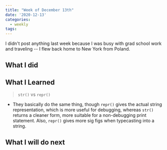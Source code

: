 ```yaml
---
title: "Week of December 13th"
date: '2020-12-13'
categories:
  - weekly
tags:
---
```


I didn't post anything last week because I was busy with grad school work and traveling -- I flew back home to New York from Poland.

## What I did

## What I Learned

> `str()` vs `repr()`

- They basically do the same thing, though `repr()` gives the actual string representation, which is more useful for debugging, whereas `str()` returns a cleaner form, more suitable for a non-debugging print statement. Also, `repr()` gives more sig figs when typecasting into a string.

## What I will do next